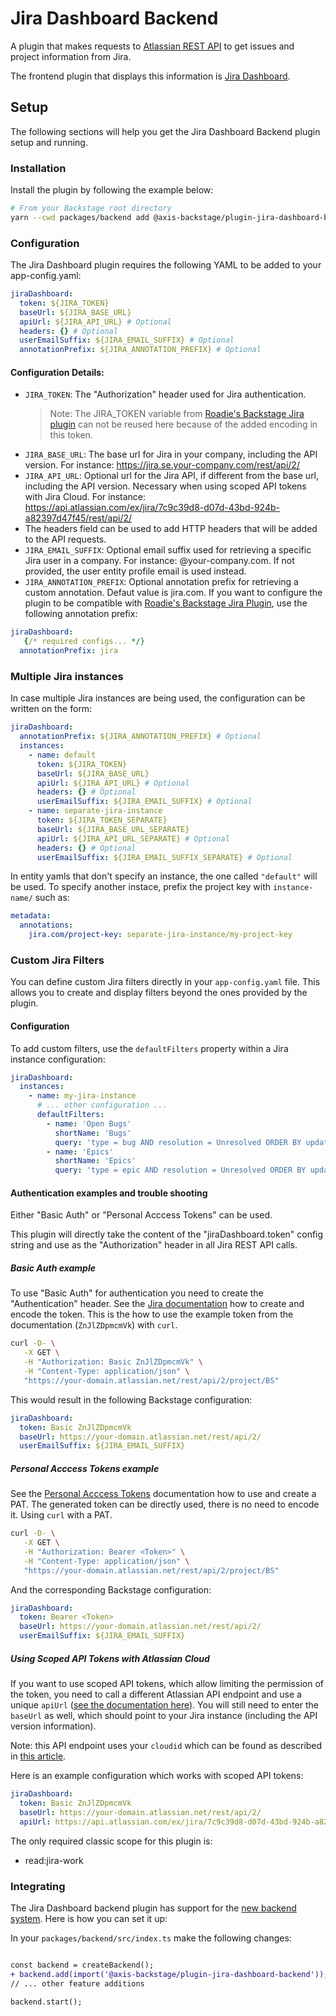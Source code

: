 # Jira Dashboard Backend

A plugin that makes requests to [Atlassian REST API](https://developer.atlassian.com/server/jira/platform/rest-apis/) to get issues and project information from Jira.

The frontend plugin that displays this information is [Jira Dashboard](https://github.com/AxisCommunications/backstage-plugins/blob/main/plugins/jira-dashboard).

## Setup

The following sections will help you get the Jira Dashboard Backend plugin setup and running.

### Installation

Install the plugin by following the example below:

```bash
# From your Backstage root directory
yarn --cwd packages/backend add @axis-backstage/plugin-jira-dashboard-backend
```

### Configuration

The Jira Dashboard plugin requires the following YAML to be added to your app-config.yaml:

```yaml
jiraDashboard:
  token: ${JIRA_TOKEN}
  baseUrl: ${JIRA_BASE_URL}
  apiUrl: ${JIRA_API_URL} # Optional
  headers: {} # Optional
  userEmailSuffix: ${JIRA_EMAIL_SUFFIX} # Optional
  annotationPrefix: ${JIRA_ANNOTATION_PREFIX} # Optional
```

#### Configuration Details:

- `JIRA_TOKEN`: The "Authorization" header used for Jira authentication.
  > Note: The JIRA_TOKEN variable from [Roadie's Backstage Jira plugin](https://roadie.io/backstage/plugins/jira) can not be reused here because of the added encoding in this token.
- `JIRA_BASE_URL`: The base url for Jira in your company, including the API version. For instance: https://jira.se.your-company.com/rest/api/2/
- `JIRA_API_URL`: Optional url for the Jira API, if different from the base url, including the API version. Necessary when using scoped API tokens with Jira Cloud. For instance: https://api.atlassian.com/ex/jira/7c9c39d8-d07d-43bd-924b-a82397d47f45/rest/api/2/
- The headers field can be used to add HTTP headers that will be added to the API requests.
- `JIRA_EMAIL_SUFFIX`: Optional email suffix used for retrieving a specific Jira user in a company. For instance: @your-company.com. If not provided, the user entity profile email is used instead.
- `JIRA_ANNOTATION_PREFIX`: Optional annotation prefix for retrieving a custom annotation. Defaut value is jira.com. If you want to configure the plugin to be compatible with [Roadie's Backstage Jira Plugin](https://roadie.io/backstage/plugins/jira/), use the following annotation prefix:

```yaml
jiraDashboard:
   {/* required configs... */}
  annotationPrefix: jira
```

### Multiple Jira instances

In case multiple Jira instances are being used, the configuration can be written on the form:

```yaml
jiraDashboard:
  annotationPrefix: ${JIRA_ANNOTATION_PREFIX} # Optional
  instances:
    - name: default
      token: ${JIRA_TOKEN}
      baseUrl: ${JIRA_BASE_URL}
      apiUrl: ${JIRA_API_URL} # Optional
      headers: {} # Optional
      userEmailSuffix: ${JIRA_EMAIL_SUFFIX} # Optional
    - name: separate-jira-instance
      token: ${JIRA_TOKEN_SEPARATE}
      baseUrl: ${JIRA_BASE_URL_SEPARATE}
      apiUrl: ${JIRA_API_URL_SEPARATE} # Optional
      headers: {} # Optional
      userEmailSuffix: ${JIRA_EMAIL_SUFFIX_SEPARATE} # Optional
```

In entity yamls that don't specify an instance, the one called `"default"` will be used. To specify another instace, prefix the project key with `instance-name/` such as:

```yaml
metadata:
  annotations:
    jira.com/project-key: separate-jira-instance/my-project-key
```

### Custom Jira Filters

You can define custom Jira filters directly in your `app-config.yaml` file. This allows you to create and display filters beyond the ones provided by the plugin.

#### Configuration

To add custom filters, use the `defaultFilters` property within a Jira instance configuration:

```yaml
jiraDashboard:
  instances:
    - name: my-jira-instance
      # ... other configuration ...
      defaultFilters:
        - name: 'Open Bugs'
          shortName: 'Bugs'
          query: 'type = bug AND resolution = Unresolved ORDER BY updated DESC, priority DESC'
        - name: 'Epics'
          shortName: 'Epics'
          query: 'type = epic AND resolution = Unresolved ORDER BY updated DESC, priority DESC'
```

#### Authentication examples and trouble shooting

Either "Basic Auth" or "Personal Acccess Tokens" can be used.

This plugin will directly take the content of the "jiraDashboard.token" config string and
use as the "Authorization" header in all Jira REST API calls.

##### Basic Auth example

To use "Basic Auth" for authentication you need to create the "Authentication" header. See the [Jira documentation](https://developer.atlassian.com/cloud/jira/platform/basic-auth-for-rest-apis/#supply-basic-auth-headers) how to create and encode the token. This is the how to use the example token from the documentation (`ZnJlZDpmcmVk`) with `curl`.

```sh
curl -D- \
   -X GET \
   -H "Authorization: Basic ZnJlZDpmcmVk" \
   -H "Content-Type: application/json" \
   "https://your-domain.atlassian.net/rest/api/2/project/BS"
```

This would result in the following Backstage configuration:

```yaml
jiraDashboard:
  token: Basic ZnJlZDpmcmVk
  baseUrl: https://your-domain.atlassian.net/rest/api/2/
  userEmailSuffix: ${JIRA_EMAIL_SUFFIX}
```

##### Personal Acccess Tokens example

See the [Personal Acccess Tokens](https://confluence.atlassian.com/enterprise/using-personal-access-tokens-1026032365.html) documentation how to use and create
a PAT. The generated token can be directly used, there is no need to encode it. Using
`curl` with a PAT.

```sh
curl -D- \
   -X GET \
   -H "Authorization: Bearer <Token>" \
   -H "Content-Type: application/json" \
   "https://your-domain.atlassian.net/rest/api/2/project/BS"
```

And the corresponding Backstage configuration:

```yaml
jiraDashboard:
  token: Bearer <Token>
  baseUrl: https://your-domain.atlassian.net/rest/api/2/
  userEmailSuffix: ${JIRA_EMAIL_SUFFIX}
```

##### Using Scoped API Tokens with Atlassian Cloud

If you want to use scoped API tokens, which allow limiting the permission of the token, you need to call a different Atlassian API endpoint and use a unique `apiUrl` ([see the documentation here](https://support.atlassian.com/atlassian-account/docs/manage-api-tokens-for-your-atlassian-account/#Create-an-API-token-with-scopes)). You will still need to enter the `baseUrl` as well, which should point to your Jira instance (including the API version information).

Note: this API endpoint uses your `cloudid` which can be found as described in [this article](https://support.atlassian.com/jira/kb/retrieve-my-atlassian-sites-cloud-id/).

Here is an example configuration which works with scoped API tokens:

```yaml
jiraDashboard:
  token: Basic ZnJlZDpmcmVk
  baseUrl: https://your-domain.atlassian.net/rest/api/2/
  apiUrl: https://api.atlassian.com/ex/jira/7c9c39d8-d07d-43bd-924b-a82397d47f45/rest/api/2/
```

The only required classic scope for this plugin is:

- read:jira-work

### Integrating

The Jira Dashboard backend plugin has support for the [new backend system](https://backstage.io/docs/backend-system/). Here is how you can set it up:

In your `packages/backend/src/index.ts` make the following changes:

```diff

const backend = createBackend();
+ backend.add(import('@axis-backstage/plugin-jira-dashboard-backend'));
// ... other feature additions

backend.start();
```
